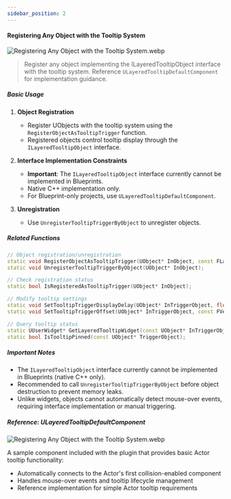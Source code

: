 ```yaml
---
sidebar_position: 2
---
```

#### Registering Any Object with the Tooltip System

![Registering Any Object with the Tooltip System.webp](/assets/Registering%20Actors%20with%20the%20Tooltip%20System%20Using%20Dedicated%20Components/Registering%20Any%20Object%20with%20the%20Tooltip%20System.webp)

> Register any object implementing the ILayeredTooltipObject interface with the tooltip system. Reference `ULayeredTooltipDefaultComponent` for implementation guidance.

##### Basic Usage

1. **Object Registration**
    
    - Register UObjects with the tooltip system using the `RegisterObjectAsTooltipTrigger` function.
    - Registered objects control tooltip display through the `ILayeredTooltipObject` interface.
2. **Interface Implementation Constraints**
    
    - **Important**: The `ILayeredTooltipObject` interface currently cannot be implemented in Blueprints.
    - Native C++ implementation only.
    - For Blueprint-only projects, use `ULayeredTooltipDefaultComponent`.
3. **Unregistration**
    
    - Use `UnregisterTooltipTriggerByObject` to unregister objects.

##### Related Functions

```cpp
// Object registration/unregistration
static void RegisterObjectAsTooltipTrigger(UObject* InObject, const FLayeredToolTipTriggerData& TooltipTriggerData, bool bTransient = false);
static void UnregisterTooltipTriggerByObject(UObject* InObject);

// Check registration status
static bool IsRegisteredAsTooltipTrigger(UObject* InObject);

// Modify tooltip settings
static void SetTooltipTriggerDisplayDelay(UObject* InTriggerObject, float Delay);
static void SetTooltipTriggerOffset(UObject* InTriggerObject, const FVector2D& InOffset);

// Query tooltip status
static UUserWidget* GetLayeredTooltipWidget(const UObject* InTriggerObject);
static bool IsTooltipPinned(const UObject* TriggerObject);
```

##### Important Notes

- The `ILayeredTooltipObject` interface currently cannot be implemented in Blueprints (native C++ only).
- Recommended to call `UnregisterTooltipTriggerByObject` before object destruction to prevent memory leaks.
- Unlike widgets, objects cannot automatically detect mouse-over events, requiring interface implementation or manual triggering.

##### Reference: ULayeredTooltipDefaultComponent

![Registering Any Object with the Tooltip System.webp](/assets/Registering%20Actors%20with%20the%20Tooltip%20System%20Using%20Dedicated%20Components/Registering%20Any%20Object%20with%20the%20Tooltip%20System.webp) 

A sample component included with the plugin that provides basic Actor tooltip functionality:

- Automatically connects to the Actor's first collision-enabled component
- Handles mouse-over events and tooltip lifecycle management
- Reference implementation for simple Actor tooltip requirements